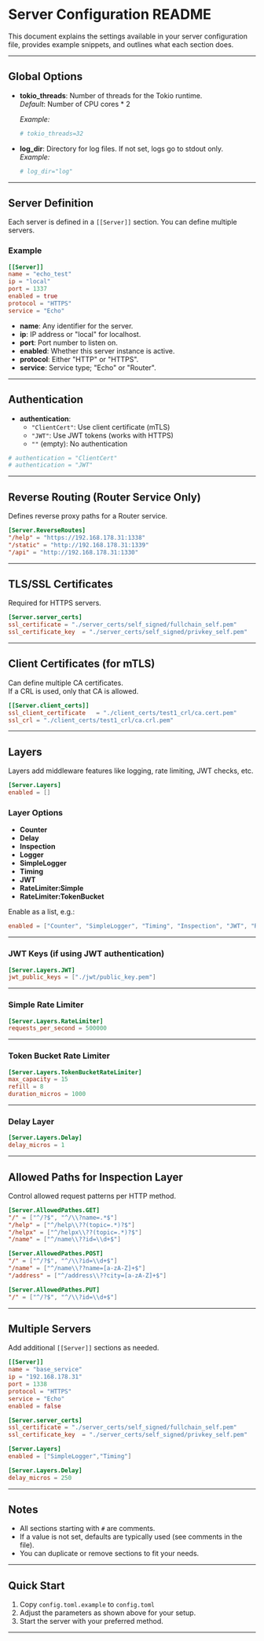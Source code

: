 # Server Configuration README

This document explains the settings available in your server configuration file, provides example snippets, and outlines what each section does.

---

## Global Options

- **tokio_threads**: Number of threads for the Tokio runtime.  
  _Default_: Number of CPU cores  * 2

  _Example:_  
  ```toml
  # tokio_threads=32
  ```
- **log_dir**: Directory for log files. If not set, logs go to stdout only.  
  _Example:_  
  ```toml
  # log_dir="log"
  ```

---

## Server Definition

Each server is defined in a `[[Server]]` section. You can define multiple servers.

### Example

```toml
[[Server]]
name = "echo_test"
ip = "local"
port = 1337
enabled = true
protocol = "HTTPS"
service = "Echo"
```

- **name**: Any identifier for the server.
- **ip**: IP address or "local" for localhost.
- **port**: Port number to listen on.
- **enabled**: Whether this server instance is active.
- **protocol**: Either "HTTP" or "HTTPS".
- **service**: Service type; "Echo" or "Router".

---

## Authentication

- **authentication**:  
  - `"ClientCert"`: Use client certificate (mTLS)  
  - `"JWT"`: Use JWT tokens (works with HTTPS)  
  - `""` (empty): No authentication

```toml
# authentication = "ClientCert"
# authentication = "JWT"
```

---

## Reverse Routing (Router Service Only)

Defines reverse proxy paths for a Router service.

```toml
[Server.ReverseRoutes]
"/help" = "https://192.168.178.31:1338"
"/static" = "http://192.168.178.31:1339"
"/api" = "http://192.168.178.31:1330"
```

---

## TLS/SSL Certificates

Required for HTTPS servers.

```toml
[Server.server_certs]
ssl_certificate = "./server_certs/self_signed/fullchain_self.pem"
ssl_certificate_key  = "./server_certs/self_signed/privkey_self.pem"
```

---

## Client Certificates (for mTLS)

Can define multiple CA certificates.  
If a CRL is used, only that CA is allowed.

```toml
[[Server.client_certs]]
ssl_client_certificate   = "./client_certs/test1_crl/ca.cert.pem"
ssl_crl = "./client_certs/test1_crl/ca.crl.pem"
```

---

## Layers

Layers add middleware features like logging, rate limiting, JWT checks, etc.

```toml
[Server.Layers]
enabled = []
```

### Layer Options

- **Counter**
- **Delay**
- **Inspection**
- **Logger**
- **SimpleLogger**
- **Timing**
- **JWT**
- **RateLimiter:Simple**
- **RateLimiter:TokenBucket**

Enable as a list, e.g.:
```toml
enabled = ["Counter", "SimpleLogger", "Timing", "Inspection", "JWT", "RateLimiter:Simple"]
```

---

### JWT Keys (if using JWT authentication)

```toml
[Server.Layers.JWT]
jwt_public_keys = ["./jwt/public_key.pem"]
```

---

### Simple Rate Limiter

```toml
[Server.Layers.RateLimiter]
requests_per_second = 500000
```

---

### Token Bucket Rate Limiter

```toml
[Server.Layers.TokenBucketRateLimiter]
max_capacity = 15
refill = 8
duration_micros = 1000
```

---

### Delay Layer

```toml
[Server.Layers.Delay]
delay_micros = 1
```

---

## Allowed Paths for Inspection Layer

Control allowed request patterns per HTTP method.

```toml
[Server.AllowedPathes.GET]
"/" = ["^/?$", "^/\\?name=.*$"]
"/help" = ["^/help\\??(topic=.*)?$"]
"/helpx" = ["^/helpx\\??(topic=.*)?$"]
"/name" = ["^/name\\??id=\\d+$"]

[Server.AllowedPathes.POST]
"/" = ["^/?$", "^/\\?id=\\d+$"]
"/name" = ["^/name\\??name=[a-zA-Z]+$"]
"/address" = ["^/address\\??city=[a-zA-Z]+$"]

[Server.AllowedPathes.PUT]
"/" = ["^/?$", "^/\\?id=\\d+$"]
```

---

## Multiple Servers

Add additional `[[Server]]` sections as needed.

```toml
[[Server]]
name = "base_service"
ip = "192.168.178.31"
port = 1338
protocol = "HTTPS"
service = "Echo"
enabled = false

[Server.server_certs]
ssl_certificate = "./server_certs/self_signed/fullchain_self.pem"
ssl_certificate_key  = "./server_certs/self_signed/privkey_self.pem"

[Server.Layers]
enabled = ["SimpleLogger","Timing"]

[Server.Layers.Delay]
delay_micros = 250
```

---

## Notes

- All sections starting with `#` are comments.
- If a value is not set, defaults are typically used (see comments in the file).
- You can duplicate or remove sections to fit your needs.

---

## Quick Start

1. Copy `config.toml.example` to `config.toml`
2. Adjust the parameters as shown above for your setup.
3. Start the server with your preferred method.

---
